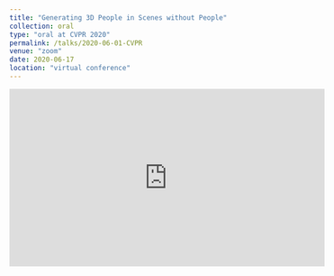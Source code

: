 ```yaml
---
title: "Generating 3D People in Scenes without People"
collection: oral
type: "oral at CVPR 2020"
permalink: /talks/2020-06-01-CVPR
venue: "zoom"
date: 2020-06-17
location: "virtual conference"
---
```

<iframe width="560" height="315" src="https://www.youtube.com/embed/dPueyVbnaWE" frameborder="0" allow="accelerometer; autoplay; clipboard-write; encrypted-media; gyroscope; picture-in-picture" allowfullscreen></iframe>